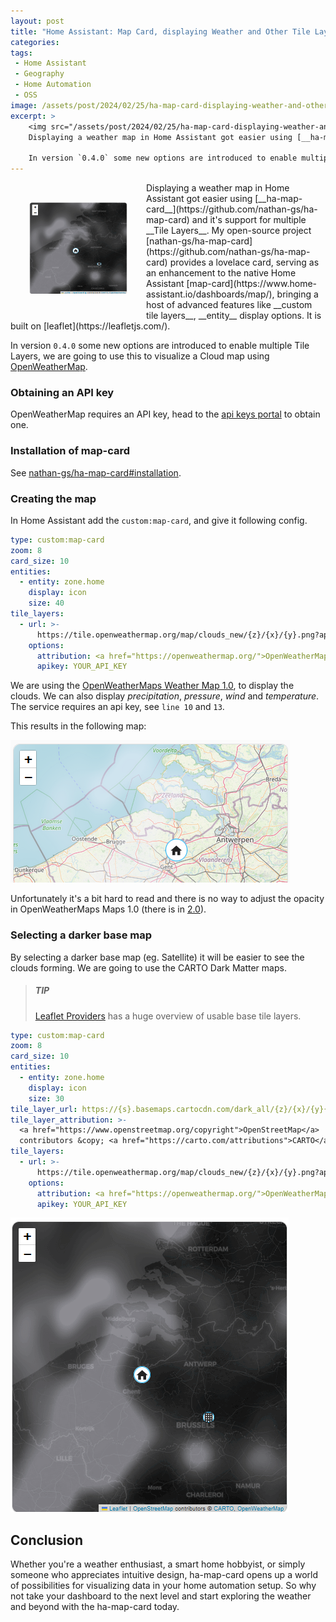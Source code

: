 ```yaml
---
layout: post
title: "Home Assistant: Map Card, displaying Weather and Other Tile Layers"
categories: 
tags:
 - Home Assistant
 - Geography
 - Home Automation
 - OSS
image: /assets/post/2024/02/25/ha-map-card-displaying-weather-and-other-tilelayers/ha-map-card-weather-carto.png
excerpt: >
    <img src="/assets/post/2024/02/25/ha-map-card-displaying-weather-and-other-tilelayers/ha-map-card-with-weather-carto.png" alt="custom:map-card with a CARTO and Weather layer" height="148" width="157" style="float: left; padding: 30px;" />
    Displaying a weather map in Home Assistant got easier using [__ha-map-card__](https://github.com/nathan-gs/ha-map-card) and it's support for multiple __Tile Layers__. My open-source project `ha-map-card` provides a a new lovelace card, serving as an enhancement to the native Home Assistant [map-card](https://www.home-assistant.io/dashboards/map/), bringing a host of advanced features like __custom tile layers__, __entity__ display options. It is built on [leaflet](https://leafletjs.com/).

    In version `0.4.0` some new options are introduced to enable multiple Tile Layers, we are going to use this to visualize a Cloud map using [OpenWeatherMap](https://openweathermap.org/api/weathermaps).
---
```


<img src="/assets/post/2024/02/25/ha-map-card-displaying-weather-and-other-tilelayers/ha-map-card-with-weather-carto.png" alt="custom:map-card with a CARTO and Weather layer" height="148" width="157" style="float: left; padding: 30px;" />
Displaying a weather map in Home Assistant got easier using [__ha-map-card__](https://github.com/nathan-gs/ha-map-card) and it's support for multiple __Tile Layers__. My open-source project [nathan-gs/ha-map-card](https://github.com/nathan-gs/ha-map-card) provides a lovelace card, serving as an enhancement to the native Home Assistant [map-card](https://www.home-assistant.io/dashboards/map/), bringing a host of advanced features like __custom tile layers__, __entity__ display options. It is built on [leaflet](https://leafletjs.com/).

In version `0.4.0` some new options are introduced to enable multiple Tile Layers, we are going to use this to visualize a Cloud map using [OpenWeatherMap](https://openweathermap.org/api/weathermaps).

### Obtaining an API key

OpenWeatherMap requires an API key, head to the [api keys portal](https://home.openweathermap.org/api_keys) to obtain one.

### Installation of map-card

See [nathan-gs/ha-map-card#installation](https://github.com/nathan-gs/ha-map-card#installation).

### Creating the map

In Home Assistant add the `custom:map-card`, and give it following config. 

```yaml
type: custom:map-card
zoom: 8
card_size: 10
entities:
  - entity: zone.home
    display: icon
    size: 40
tile_layers:
  - url: >-
      https://tile.openweathermap.org/map/clouds_new/{z}/{x}/{y}.png?appid={apikey}
    options:
      attribution: <a href="https://openweathermap.org/">OpenWeatherMap</a>
      apikey: YOUR_API_KEY
```

We are using the [OpenWeatherMaps Weather Map 1.0](https://openweathermap.org/api/weathermaps), to display the clouds. We can also display _precipitation_, _pressure_, _wind_ and _temperature_. The service requires an api key, see `line 10` and `13`.

This results in the following map:

<img src="/assets/post/2024/02/25/ha-map-card-displaying-weather-and-other-tilelayers/ha-map-card-with-weather.png" alt="custom:map-card with a Weather layer" height="228" width="447" />

Unfortunately it's a bit hard to read and there is no way to adjust the opacity in OpenWeatherMaps Maps 1.0 (there is in [2.0](https://openweathermap.org/api/weather-map-1h)).

### Selecting a darker base map

By selecting a darker base map (eg. Satellite) it will be easier to see the clouds forming. We are going to use the CARTO Dark Matter maps. 

> ##### TIP
> 
> [Leaflet Providers](https://leaflet-extras.github.io/leaflet-providers/preview/) has a huge overview of usable base tile layers.

```yaml
type: custom:map-card
zoom: 8
card_size: 10
entities:
  - entity: zone.home
    display: icon
    size: 30
tile_layer_url: https://{s}.basemaps.cartocdn.com/dark_all/{z}/{x}/{y}{r}.png
tile_layer_attribution: >-
  <a href="https://www.openstreetmap.org/copyright">OpenStreetMap</a>
  contributors &copy; <a href="https://carto.com/attributions">CARTO</a>
tile_layers:
  - url: >-
      https://tile.openweathermap.org/map/clouds_new/{z}/{x}/{y}.png?appid={apikey}
    options:
      attribution: <a href="https://openweathermap.org/">OpenWeatherMap</a>
      apikey: YOUR_API_KEY

```

<img src="/assets/post/2024/02/25/ha-map-card-displaying-weather-and-other-tilelayers/ha-map-card-with-weather-carto.png" alt="custom:map-card with a CARTO and Weather layer" />

## Conclusion

Whether you're a weather enthusiast, a smart home hobbyist, or simply someone who appreciates intuitive design, ha-map-card opens up a world of possibilities for visualizing data in your home automation setup. So why not take your dashboard to the next level and start exploring the weather and beyond with the ha-map-card today.